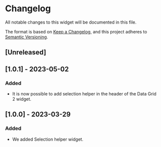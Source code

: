 # Changelog

All notable changes to this widget will be documented in this file.

The format is based on [Keep a Changelog](https://keepachangelog.com/en/1.0.0/), and this project adheres to [Semantic Versioning](https://semver.org/spec/v2.0.0.html).

## [Unreleased]

## [1.0.1] - 2023-05-02

### Added

-   It is now possible to add selection helper in the header of the Data Grid 2 widget.

## [1.0.0] - 2023-03-29

### Added

-   We added Selection helper widget.
